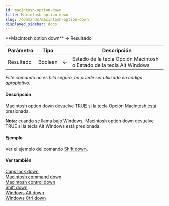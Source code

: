 ```yaml
---
id: macintosh-option-down
title: Macintosh option down
slug: /commands/macintosh-option-down
displayed_sidebar: docs
---
```


<!--REF #_command_.Macintosh option down.Syntax-->**Macintosh option down**  -> Resultado<!-- END REF-->
<!--REF #_command_.Macintosh option down.Params-->
| Parámetro | Tipo |  | Descripción |
| --- | --- | --- | --- |
| Resultado | Boolean | &#8592; | Estado de la tecla Opción Macintosh o Estado de la tecla Alt Windows |

<!-- END REF-->

*Este comando no es hilo seguro, no puede ser utilizado en código apropiativo.*


#### Descripción 

<!--REF #_command_.Macintosh option down.Summary-->Macintosh option down devuelve TRUE si la tecla Opción Macintosh está presionada.<!-- END REF--> 

**Nota:** cuando se llama bajo Windows, Macintosh option down devuelve TRUE si la tecla Alt Windows está presionada.

#### Ejemplo 

Ver el ejemplo del comando [Shift down](shift-down.md "Shift down").

#### Ver también 

[Caps lock down](caps-lock-down.md)  
[Macintosh command down](macintosh-command-down.md)  
[Macintosh control down](macintosh-control-down.md)  
[Shift down](shift-down.md)  
[Windows Alt down](windows-alt-down.md)  
[Windows Ctrl down](windows-ctrl-down.md)  